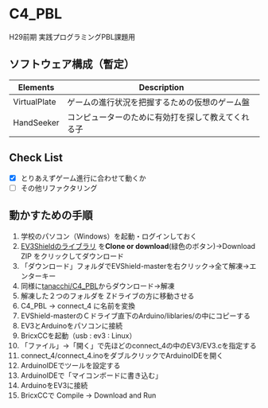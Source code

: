 # C4_PBL

H29前期 実践プログラミングPBL課題用

## ソフトウェア構成（暫定）

Elements | Description
--- | ---
VirtualPlate | ゲームの進行状況を把握するための仮想のゲーム盤
HandSeeker | コンピューターのために有効打を探して教えてくれる子

## Check List
- [x] とりあえずゲーム進行に合わせて動くか  
- [ ] その他リファクタリング  

## 動かすための手順

1. 学校のパソコン（Windows）を起動・ログインしておく
2. [EV3Shieldのライブラリ](https://github.com/mindsensors/EVShield "shiled") を**Clone or download**(緑色のボタン)→Download ZIP をクリックしてダウンロード
3. 「ダウンロード」フォルダでEVShield-masterを右クリック→全て解凍→エンターキー
4. 同様に[tanacchi/C4_PBL](https://github.com/tanacchi/C4_PBL "connect_4")からダウンロード→解凍
5. 解凍した２つのフォルダを Zドライブの方に移動させる
6. C4_PBL -> connect_4 に名前を変換
7. EVShield-masterのＣドライブ直下のArduino/liblaries/の中にコピーする
8. EV3とArduinoをパソコンに接続
9. BricxCCを起動（usb : ev3 : Linux）
10. 「ファイル」→「開く」で先ほどのconnect_4の中のEV3/EV3.cを指定する
11. connect_4/connect_4.inoをダブルクリックでArduinoIDEを開く
12. ArduinoIDEでツールを設定する
13. ArduinoIDEで「マイコンボードに書き込む」
14. ArduinoをEV3に接続
15. BricxCCで Compile -> Download and Run

